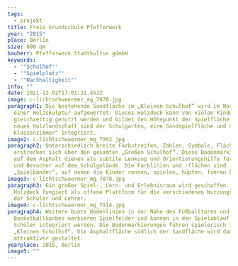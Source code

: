 ```yaml
---
tags:
  - projekt
title: Freie Grundschule Pfefferwerk
year: "2015"
place: Berlin
size: 800 qm
bauherr: Pfefferwerk Stadtkultur gGmbH
keywords:
  - '"Schulhof"'
  - '"Spielplatz"'
  - '"Nachhaltigkeit"'
info: ""
date: 2021-12-02T17:01:31.452Z
image: c-lichtschwaermer_mg_7978.jpg
paragraph1: Die bestehende Sandfläche im „Kleinen Schulhof“ wird im Norden mit
  einer Holzskulptur aufgewertet. Dieses Holzdeck kann von vielen Kindern
  gleichzeitig genutzt werden und bildet den Höhepunkt der Spielfläche. In der
  neuen Holzlandschaft sind der Schulgarten, eine Sandspielfläche und das „Grüne
  Klassenzimmer“ integriert.
image2: c-lichtschwaermer_mg_7993.jpg
paragraph2: Unterschiedlich breite Farbstreifen, Zahlen, Symbole, Flächen
  erstrecken sich über den gesamten „Großen Schulhof“. Diese Bodenmarkierungen
  auf dem Asphalt dienen als subtile Lenkung und Orientierungshilfe für Schüler
  und Besucher auf dem Schulgelände. Die Farblinien und -flächen sind
  „Spielbänder“, auf denen die Kinder rennen, spielen, hüpfen, fahren können.
image3: c-lichtschwaermer_mg_7878.jpg
paragraph3: Ein großer Spiel-, Lern- und Erlebnisraum wird geschaffen. Das
  Holzdeck fungiert als offene Plattform für die verschiedenen Nutzungsansprüche
  der Schüler und Lehrer.
image4: c-lichtschwaermer_mg_7914.jpg
paragraph4: Weitere bunte Bodenlinien in der Nähe des Fußballtores und des
  Basketballkorbes markieren Spielfelder und können in den Spielablauf der
  Schüler integriert werden. Die Bodenmarkierungen führen spielerisch in den
  „Kleinen Schulhof“. Die Asphaltfläche südlich der Sandfläche wird damit
  attraktiver gestaltet.
yearplace: 2015, Berlin
image5: ""
---
```

